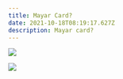 ```yaml
---
title: Mayar Card?
date: 2021-10-18T08:19:17.627Z
description: Mayar card?
---
```

![](./img/front.png)

![](./img/simulate.png)